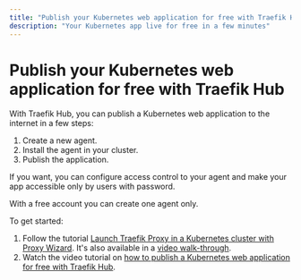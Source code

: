```yaml
---
title: "Publish your Kubernetes web application for free with Traefik Hub"
description: "Your Kubernetes app live for free in a few minutes"
---
```


# Publish your Kubernetes web application for free with Traefik Hub

With Traefik Hub, you can publish a Kubernetes web application to the internet in a few steps:

1. Create a new agent.
1. Install the agent in your cluster.
1. Publish the application.

If you want, you can configure access control to your agent and make your app
accessible only by users with password.

With a free account you can create one agent only.

To get started:

1. Follow the tutorial [Launch Traefik Proxy in a Kubernetes cluster with Proxy Wizard](install.md). It's also
available in a [video walk-through](https://www.youtube.com/watch?v=JaTITCVcUn0).
1. Watch the video tutorial on [how to publish a Kubernetes web application for free with Traefik Hub](https://youtu.be/toWxWTw2tEY).

